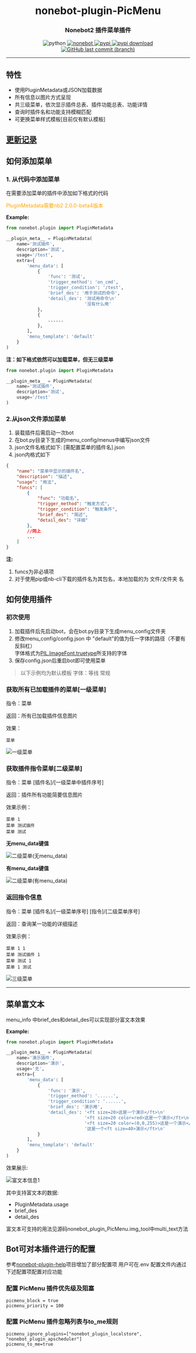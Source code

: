 <div align="center">

# nonebot-plugin-PicMenu
### Nonebot2 插件菜单插件

<img src="https://img.shields.io/badge/tested_python-3.8.5-blue" alt="python">

<a href="https://github.com/nonebot/nonebot2">
    <img src="https://img.shields.io/static/v1?label=Nonebot&message=2.0.0%2Dbeta.4&color=green" alt="nonebot">
</a>

<a href="https://pypi.python.org/pypi/nonebot_plugin_PicMenu">
    <img src="https://img.shields.io/pypi/v/nonebot_plugin_PicMenu?color=red" alt="pypi">
</a>

<a href="https://pypi.python.org/pypi/nonebot_plugin_PicMenu">
    <img src="https://img.shields.io/pypi/dm/nonebot_plugin_PicMenu" alt="pypi download">
</a>

<a href="https://github.com/hamo-reid/nonebot_plugin_PicMenu/commits/main">
    <img alt="GitHub last commit (branch)" src="https://img.shields.io/github/last-commit/hamo-reid/nonebot_plugin_PicMenu/main?style=plastic">
</a>

</div>

---

## 特性

- 使用PluginMetadata或JSON加载数据
- 所有信息以图片方式呈现
- 共三级菜单，依次显示插件总表、插件功能总表、功能详情
- 查询时插件名和功能支持模糊匹配
- 可更换菜单样式模板[目前仅有默认模板]

## [更新记录](https://github.com/hamo-reid/nonenot_plugin_PicMenu/blob/main/History.md)

## 如何添加菜单

### 1. 从代码中添加菜单

在需要添加菜单的插件中添加如下格式的代码

<font color="orange">PluginMetadata需要nb2 2.0.0-beta4版本</font>

**Example:**

```python
from nonebot.plugin import PluginMetadata

__plugin_meta__ = PluginMetadata(
    name='测试插件',
    description='测试',
    usage='/test',
    extra={
        'menu_data': [
            {
                'func': '测试',
                'trigger_method': 'on_cmd',
                'trigger_condition': '/test',
                'brief_des': '用于测试的命令',
                'detail_des': '测试用命令\n'
                              '没有什么用'
            },
            {
                ......
            },
        ],
        'menu_template': 'default'
    }
)
```

**注：如下格式依然可以加载菜单，但无三级菜单**

```python
from nonebot.plugin import PluginMetadata

__plugin_meta__ = PluginMetadata(
    name='测试插件',
    description='测试',
    usage='/test'
)
```

### 2.从json文件添加菜单

1. 装载插件后需启动一次bot
2. 在bot.py目录下生成的menu_config/menus中编写json文件
3. json文件名格式如下: [需配置菜单的插件名].json
4. json内格式如下

```json
{
    "name": "菜单中显示的插件名",
    "description": "描述",
    "usage": "用法",
    "funcs": [
        {
            "func": "功能名",
            "trigger_method": "触发方式",
            "trigger_condition": "触发条件",
            "brief_des": "简述",
            "detail_des": "详细"
        },
        //同上
        ...
    ]
}
```

**注:** 

1. funcs为非必填项
2. 对于使用pip或nb-cli下载的插件名为其包名，本地加载的为 文件/文件夹 名

## 如何使用插件

### 初次使用

1. 加载插件后先启动bot，会在bot.py目录下生成menu_config文件夹
2. 修改menu_config/config.json 中 "default"的值为任一字体的路径（不要有反斜杠）</br>字体格式为[PIL.ImageFont.truetype](https://pillow.readthedocs.io/en/stable/reference/ImageFont.html?highlight=truetype#PIL.ImageFont.truetype)所支持的字体
3. 保存config.json后重启bot即可使用菜单

> 以下示例均为默认模板 字体：等线 常规

### 获取所有已加载插件的菜单[一级菜单]

指令：菜单

返回：所有已加载插件信息图片

效果：

```qq
菜单
```

![一级菜单](https://github.com/hamo-reid/nonenot_plugin_PicMenu/blob/main/show_pic/menuL1.jpg)

### 获取插件指令菜单[二级菜单]

指令：菜单 [插件名]/[一级菜单中插件序号]

返回：插件所有功能简要信息图片

效果示例：

```qq
菜单 1
菜单 测试插件
菜单 测试
```

**无menu_data键值**

![二级菜单(无menu_data)](https://github.com/hamo-reid/nonenot_plugin_PicMenu/blob/main/show_pic/menuL2_2.jpg)

**有menu_data键值**

![二级菜单(有menu_data)](https://github.com/hamo-reid/nonenot_plugin_PicMenu/blob/main/show_pic/menuL2.jpg)

### 返回指令信息

指令：菜单 [插件名]/[一级菜单序号] [指令]/[二级菜单序号]

返回：查询某一功能的详细描述

效果示例：
```
菜单 1 1
菜单 测试插件 1
菜单 测试 1
菜单 1 测试
```

![三级菜单](https://github.com/hamo-reid/nonenot_plugin_PicMenu/blob/main/show_pic/menuL3.jpg)

---

## 菜单富文本

menu_info 中brief_des和detail_des可以实现部分富文本效果

**Example:**

```python
from nonebot.plugin import PluginMetadata

__plugin_meta__ = PluginMetadata(
    name='演示插件',
    description='演示',
    usage='无',
    extra={
        'menu_data': [
            {
                'func': '演示',
                'trigger_method': '......',
                'trigger_condition': '......',
                'brief_des': '演示用',
                'detail_des': '<ft size=20>这是一个演示</ft>\n'
                              '<ft size=20 color=red>这是一个演示</ft>\n'
                              '<ft size=20 color=(0,0,255)>这是一个演示</ft>\n'
                              '这是一个<ft size=40>演示</ft>\n'
            }
        ],
        'menu_template': 'default'
    }
)
```

效果展示:

![富文本信息1](https://github.com/hamo-reid/nonenot_plugin_PicMenu/blob/main/show_pic/menuA1.jpg)

其中支持富文本的数据:

- PluginMetadata.usage
- brief_des
- detail_des

富文本可支持的用法见源码nonebot_plugin_PicMenu.img_tool中multi_text方法

## Bot可对本插件进行的配置

参考[nonebot-plugin-help](https://github.com/XZhouQD/nonebot-plugin-help)项目增加了部分配置项
用户可在.env 配置文件内通过下述配置项配置对应功能

### 配置 PicMenu 插件优先级及阻塞

```
picmenu_block = true
picmenu_priority = 100
```

### 配置 PicMenu 插件忽略列表与to_me规则

```
picmenu_ignore_plugins=["nonebot_plugin_localstore", "nonebot_plugin_apscheduler"]
picmenu_to_me=true
```

